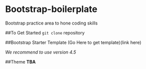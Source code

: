 # Bootstrap-boilerplate
Bootstrap practice area to hone coding skills

##To Get Started
`git clone` repository

##Bootstrap Starter Template
(Go Here to get template)(link here)

*We recommend to use version 4.5*

##Theme
**TBA**